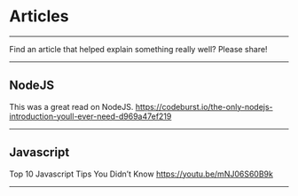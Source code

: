 # Articles
**************************
Find an article that helped explain something really well?  Please share!
**************************
## NodeJS
This was a great read on NodeJS.
https://codeburst.io/the-only-nodejs-introduction-youll-ever-need-d969a47ef219
**************************
## Javascript
Top 10 Javascript Tips You Didn’t Know
https://youtu.be/mNJ06S60B9k
**************************
